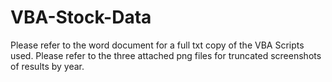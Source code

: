 # VBA-Stock-Data
Please refer to the word document for a full txt copy of the VBA Scripts used. 
Please refer to the three attached png files for truncated screenshots of results by year. 
